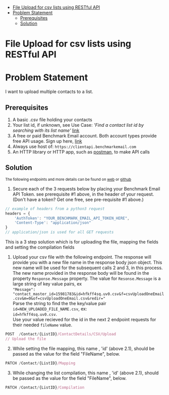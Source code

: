 - [File Upload for csv lists using RESTful API](#file-upload-for-csv-lists-using-restful-api)
- [Problem Statement](#problem-statement)
  - [Prerequisites](#prerequisites)
  - [Solution](#solution)

# File Upload for csv lists using RESTful API

# Problem Statement

 I want to upload multiple contacts to a list.

## Prerequisites

1. A basic .csv file holding your contacts
2. Your list id, if unknown, see Use Case: _'Find a contact list id by searching with its list name'_ [link](https://benchmarkemail.github.io/RESTful-API-v3/)
3. A free or paid Benchmark Email account. Both account types provide free API usage. Sign up here, [link](https://ui.benchmarkemail.com/Integrate#AP)
4. Always use host of: `https://clientapi.benchmarkemail.com`
5. An HTTP library or HTTP app, such as [postman](https://www.getpostman.com/), to make API calls

## Solution

<sub>The following endpoints and more details can be found on [web](https://developer.benchmarkemail.com/) or [github](https://github.com/BenchmarkEmail/RESTful-API-v3/tree/master/Postman%20Collections)</sub>

1. Secure each of the 3 requests below by placing your Benchmark Email API Token. see prerequisite #1 above, in the header of your request. (Don't have a token?  Get one free, see pre-requisite #1 above.)

```javascript
// example of headers from a python3 request
headers = {
    'AuthToken': "YOUR_BENCHMARK_EMAIL_API_TOKEN_HERE",
    'Content-Type': "application/json" 
}
// application/json is used for all GET requests
```

This is a 3 step solution which is for uploading the file, mapping the fields and setting the compilation fields

  1. Upload your csv file with the following endpoint. The response will provide you with a new file name in the response body json object. This new name will be used for the subsequent calls 2 and 3, in this process. The new name provided in the response body will be found in the property `Response.Message` property. The value for `Resonse.Message` is a large string of key value pairs, ex <br>
  `"Message": "contact_master_id=15981783&id=hfkff4sq.uv0.csv&f=csvUploadOneEmail.csv&m=0&of=csvUploadOneEmail.csv&redir="` <br>
  Parse the string to find the the key/value pair `id=NEW_UPLOADED_FILE_NAME.csv`, ex:<br>
  `id=hfkff4sq.uv0.csv`. <br>
  Use your value recieved for the id in the next 2 endpoint requests for their needed `fileName` value. 

```javascript
POST  /Contact/{ListID}/ContactDetails/CSV/Upload
// Upload the file
```

  2. While setting the file mapping, this name , 'id' (above 2.1), should be passed as the value for the field "FileName", below.

```javascript
PATCH /Contact/{ListID}/Mapping
```

  3. While changing the list compilation, this name , 'id' (above 2.1), should be passed as the value for the field "FileName", below.

```javascript
PATCH /Contact/{ListID}/Compilation
```
